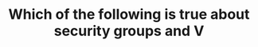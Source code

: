 ---
layout: all-exams
title: "Which of the following is true about security groups and V"
blurb: "You cannot specify a deny rule. You can only specify allow rules for Security groups. The rest of the statements about security groups and VPCs are true"
quid: 228
---
